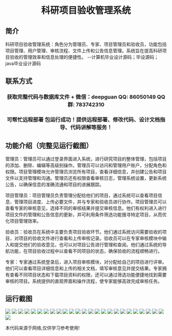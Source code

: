 <p><h1 align="center">科研项目验收管理系统</h1></p>

## 简介
科研项目验收管理系统：角色分为管理员、专家、项目管理员和验收员，功能包括项目管理、用户管理、审核流程、文件上传和公告信息管理。系统旨在提高科研项目验收的管理效率和信息处理的便捷性。    --计算机毕业设计源码；毕设源码；java毕业设计源码


## 联系方式
<p><h3 align="center">获取完整代码与数据库文件 + 微信：deepguan QQ: 86050149 QQ群: 783742310</h3></p>
<p><h3 align="center">可帮忙远程部署 包运行成功！提供远程部署、修改代码、设计文档指导、代码讲解等服务！</h3></p>

## 功能介绍（完整见运行截图）
管理员：管理员可以通过登录界面进入系统，进行研究项目的整体管理，包括项目的添加、删除、编辑等高级别操作。管理员可以访问和管理用户账户，分配角色和权限。项目管理模块允许管理员浏览所有项目，查看详细信息，并创建公告和项目文件以支持管理和沟通。管理员还有权限查看审核日志，管理系统设置，更新系统公告，以确保信息的准确流通和项目的进展跟踪。

项目管理员：项目管理员负责管理分配给他们的项目，通过系统可以查看项目信息、管理项目进度、上传必要文件，并与专家和验收员进行协作。项目管理员可以查看专家的审核意见，选择不同的审核结果并提交审核信息。他们有权利进入进行项目文件的管理和公告信息的更新，并可利用条件筛选功能搜寻特定项目，从而优化项目管理效率。

验收员：验收员在系统中主要负责项目验收环节。他们通过系统访问需要验收的项目，对项目的验收文件进行查看和上传审核记录。验收员可以在专家审核模块中输入和提交他们的验收意见，也可以对项目公告进行管理和查阅。他们通过系统的导航功能，在项目验收过程中以查看不同项目的状态，确保验收的流程顺畅进行。

专家：专家通过系统登录后，进入项目审核模块，对分配给自己的项目进行评审。他们可以查看项目详细信息和上传的相关文档，填写审核意见并提交结果。专家拥有查看不同项目状态和下载项目资料的权限，还可以通过筛选功能便捷地找到需要审核的项目。系统提供的直观界面和操作流程，使专家能够高效完成审核任务。


## 运行截图
![](img/001.jpg)
![](img/002.jpg)
![](img/003.jpg)
![](img/004.jpg)
![](img/005.jpg)
![](img/006.jpg)
![](img/007.jpg)
![](img/008.jpg)
![](img/009.jpg)
![](img/010.jpg)
![](img/011.jpg)
![](img/012.jpg)
![](img/013.jpg)
![](img/014.jpg)
![](img/015.jpg)
![](img/016.jpg)
![](img/017.jpg)
![](img/018.jpg)
![](img/019.jpg)
![](img/020.jpg)
![](img/021.jpg)
![](img/022.jpg)
![](img/023.jpg)
![](img/024.jpg)
![](img/025.jpg)
![](img/026.jpg)

<p>本代码来源于网络,仅供学习参考使用!</p>

